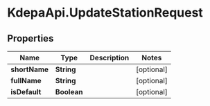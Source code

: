 # KdepaApi.UpdateStationRequest

## Properties

Name | Type | Description | Notes
------------ | ------------- | ------------- | -------------
**shortName** | **String** |  | [optional] 
**fullName** | **String** |  | [optional] 
**isDefault** | **Boolean** |  | [optional] 


